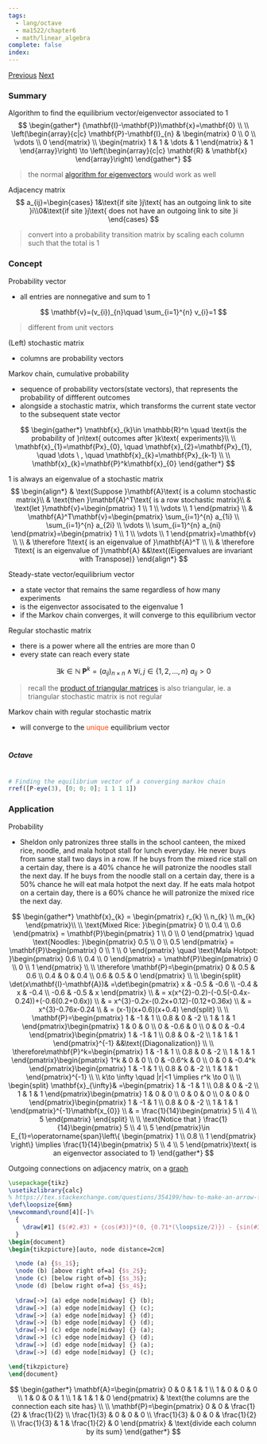 ```yaml
---
tags:
  - lang/octave
  - ma1522/chapter6
  - math/linear_algebra
complete: false
index:
---
```

[Previous](/labyrinth/notes/math/ma1522/orthogonal_diagonalization)   [Next](/labyrinth/notes/math/ma1522/singular_value_decomposition)

### Summary
Algorithm to find the equilibrium vector/eigenvector associated to 1
$$
\begin{gather*}
(\mathbf{I}-\mathbf{P})\mathbf{x}=\mathbf{0} \\
\\
\left(\begin{array}{c|c} \mathbf{P}-\mathbf{I}_{n} & \begin{matrix}
0 \\
0 \\
\vdots \\
0
\end{matrix} \\
\begin{matrix}
1 & 1 & \dots & 1
\end{matrix}  & 1 \end{array}\right) \to \left(\begin{array}{c|c} \mathbf{R} & \mathbf{x} \end{array}\right)
\end{gather*}
$$
> the normal [algorithm for eigenvectors](/labyrinth/notes/math/ma1522/eigenvectors#^8e6feb) would work as well

Adjacency matrix
$$
a_{ij}=\begin{cases}
1&\text{if site }j\text{ has an outgoing link to site }i\\0&\text{if site }j\text{ does not have an outgoing link to site }i
\end{cases}
$$
> convert into a probability transition matrix by scaling each column such that the total is 1

### Concept
Probability vector
- all entries are nonnegative and sum to 1

$$
\mathbf{v}=(v_{i})_{n}\quad \sum_{i=1}^{n} v_{i}=1
$$
> different from unit vectors

(Left) stochastic matrix
- columns are probability vectors

Markov chain, cumulative probability
- sequence of probability vectors(state vectors), that represents the probability of diffferent outcomes 
- alongside a stochastic matrix, which transforms the current state vector to the subsequent state vector

$$
\begin{gather*}
\mathbf{x}_{k}\in \mathbb{R}^n \quad \text{is the probability of }n\text{ outcomes after }k\text{ experiments}\\
\\
\mathbf{x}_{1}=\mathbf{Px}_{0}, \quad \mathbf{x}_{2}=\mathbf{Px}_{1}, \quad \dots \ , \quad \mathbf{x}_{k}=\mathbf{Px}_{k-1} \\
\\
\mathbf{x}_{k}=\mathbf{P}^k\mathbf{x}_{0}
\end{gather*}
$$

1 is always an eigenvalue of a stochastic matrix
$$
\begin{align*}
& \text{Suppose }\mathbf{A}\text{ is a column stochastic matrix}\\
& \text{then }\mathbf{A}^T\text{ is a row stochastic matrix}\\
& \text{let }\mathbf{v}=\begin{pmatrix}
1 \\
1 \\
\vdots \\
1
\end{pmatrix} \\
& \mathbf{A}^T\mathbf{v}=\begin{pmatrix}
\sum_{i=1}^{n} a_{1i} \\
\sum_{i=1}^{n} a_{2i} \\
\vdots \\
\sum_{i=1}^{n} a_{ni}  
\end{pmatrix}=\begin{pmatrix}
1 \\
1 \\
\vdots \\
1
\end{pmatrix}=\mathbf{v} \\
\\
& \therefore 1\text{ is an eigenvalue of }\mathbf{A}^T \\
\\
& \therefore 1\text{ is an eigenvalue of }\mathbf{A} &&\text{(Eigenvalues are invariant with Transpose)}
\end{align*}
$$

Steady-state vector/equilibrium vector
- a state vector that remains the same regardless of how many experiments
- is the eigenvector associsated to the eigenvalue 1
- if the Markov chain converges, it will converge to this equilibrium vector
 
Regular stochastic matrix
- there is a power where all the entries are more than 0
- every state can reach every state

$$
\exists k \in \mathbb{N} \ \mathbf{P}^k=(a_{ij})_{n\times n} \land \forall i,j \in \{ 1,2,\dots,n \} \ a_{ij}>0
$$
> recall the [product of triangular matrices](/labyrinth/notes/math/ma1522/LU_factorization#^919bbb) is also triangular, ie. a triangular stochastic matrix is not regular

Markov chain with regular stochastic matrix
- will converge to the <span style="color:rgb(255, 69, 0)">unique</span> equilibrium vector

#

##### Octave
```octave

# Finding the equilibrium vector of a converging markov chain
rref([P-eye(3), [0; 0; 0]; 1 1 1 1])
```

### Application
Probability
- Sheldon only patronizes three stalls in the school canteen, the mixed rice, noodle, and mala hotpot stall for lunch everyday. He never buys from same stall two days in a row. If he buys from the mixed rice stall on a certain day, there is a 40% chance he will patronize the noodles stall the next day. If he buys from the noodle stall on a certain day, there is a 50% chance he will eat mala hotpot the next day. If he eats mala hotpot on a certain day, there is a 60% chance he will patronize the mixed rice the next day. 

$$
\begin{gather*}
\mathbf{x}_{k} = \begin{pmatrix}
r_{k} \\
n_{k} \\
m_{k}
\end{pmatrix}\\
\\
\text{Mixed Rice: }\begin{pmatrix}
0 \\
0.4 \\
0.6
\end{pmatrix} = \mathbf{P}\begin{pmatrix}
1 \\
0 \\
0
\end{pmatrix} \quad \text{Noodles: }\begin{pmatrix}
0.5 \\
0 \\
0.5
\end{pmatrix} = \mathbf{P}\begin{pmatrix}
0 \\
1 \\
0
\end{pmatrix} \quad \text{Mala Hotpot: }\begin{pmatrix}
0.6 \\
0.4 \\
0
\end{pmatrix} = \mathbf{P}\begin{pmatrix}
0 \\
0 \\
1
\end{pmatrix} \\
\\
\therefore \mathbf{P}=\begin{pmatrix}
0 & 0.5 & 0.6 \\
0.4 & 0 & 0.4 \\
0.6 & 0.5 & 0
\end{pmatrix} \\
\\
\begin{split}
\det(x\mathbf{I}-\mathbf{A})& =\det\begin{pmatrix}
x & -0.5 & -0.6 \\
-0.4 & x & -0.4 \\
-0.6 & -0.5 & x
\end{pmatrix} \\
& = x(x^{2}-0.2)-(-0.5(-0.4x-0.24))+(-0.6(0.2+0.6x)) \\
& = x^{3}-0.2x-(0.2x+0.12)-(0.12+0.36x) \\
& = x^{3}-0.76x-0.24 \\
& = (x-1)(x+0.6)(x+0.4)
\end{split} \\
\\
\mathbf{P}=\begin{pmatrix}
1 & -1 & 1 \\
0.8 & 0 & -2 \\
1 & 1 & 1
\end{pmatrix}\begin{pmatrix}
1 & 0 & 0 \\
0 & -0.6 & 0 \\
0 & 0 & -0.4
\end{pmatrix}\begin{pmatrix}
1 & -1 & 1 \\
0.8 & 0 & -2 \\
1 & 1 & 1
\end{pmatrix}^{-1} &&\text{(Diagonalization)} \\
\\
\therefore\mathbf{P}^k=\begin{pmatrix}
1 & -1 & 1 \\
0.8 & 0 & -2 \\
1 & 1 & 1
\end{pmatrix}\begin{pmatrix}
1^k & 0 & 0 \\
0 & -0.6^k & 0 \\
0 & 0 & -0.4^k
\end{pmatrix}\begin{pmatrix}
1 & -1 & 1 \\
0.8 & 0 & -2 \\
1 & 1 & 1
\end{pmatrix}^{-1} \\
\\
k\to \infty \quad |r|<1 \implies r^k \to 0 \\
\\
\begin{split}
\mathbf{x}_{\infty}& =\begin{pmatrix}
1 & -1 & 1 \\
0.8 & 0 & -2 \\
1 & 1 & 1
\end{pmatrix}\begin{pmatrix}
1 & 0 & 0 \\
0 & 0 & 0 \\
0 & 0 & 0
\end{pmatrix}\begin{pmatrix}
1 & -1 & 1 \\
0.8 & 0 & -2 \\
1 & 1 & 1
\end{pmatrix}^{-1}\mathbf{x_{0}} \\
& = \frac{1}{14}\begin{pmatrix}
5 \\
4 \\
5
\end{pmatrix}
\end{split} \\
\\
\text{Notice that } \frac{1}{14}\begin{pmatrix}
5 \\
4 \\
5
\end{pmatrix}\in E_{1}=\operatorname{span}\left\{ \begin{pmatrix}
1 \\
0.8 \\
1
\end{pmatrix} \right\} \implies \frac{1}{14}\begin{pmatrix}
5 \\
4 \\
5
\end{pmatrix}\text{ is an eigenvector associated to 1}
\end{gather*}
$$

Outgoing connections on adjacency matrix, on a [graph](/labyrinth/notes/math/cs1231s/graphs_of_relations)
```tikz
\usepackage{tikz}
\usetikzlibrary{calc}
% https://tex.stackexchange.com/questions/354199/how-to-make-an-arrow-from-a-node-to-itself-have-a-nice-arc
\def\loopsize{6mm}
\newcommand\round[4][-]%
  {
	\draw[#1] ($(#2.#3) + {cos(#3)}*(0, {0.71*(\loopsize/2)}) - {sin(#3)}*({0.71*(\loopsize/2)}, 0)$) arc (180+#3-45:180+#3-45-270:\loopsize/2) #4;
  }
\begin{document}
\begin{tikzpicture}[auto, node distance=2cm]

  \node (a) {$s_1$};
  \node (b) [above right of=a] {$s_2$};
  \node (c) [below right of=b] {$s_3$};
  \node (d) [below right of=a] {$s_4$};
  
  \draw[->] (a) edge node[midway] {} (b);
  \draw[->] (a) edge node[midway] {} (c);
  \draw[->] (a) edge node[midway] {} (d);
  \draw[->] (b) edge node[midway] {} (d);
  \draw[->] (c) edge node[midway] {} (a);
  \draw[->] (c) edge node[midway] {} (d);
  \draw[->] (d) edge node[midway] {} (a);
  \draw[->] (d) edge node[midway] {} (c);

\end{tikzpicture}
\end{document}
```
$$
\begin{gather*}
\mathbf{A}=\begin{pmatrix}
0 & 0 & 1 & 1 \\
1 & 0 & 0 & 0 \\
1 & 0 & 0 & 1 \\
1 & 1 & 1 & 0
\end{pmatrix} & \text{the columns are the connection each site has} \\
\\
\mathbf{P}=\begin{pmatrix}
0 & 0 & \frac{1}{2} & \frac{1}{2} \\
\frac{1}{3} & 0 & 0 & 0 \\
\frac{1}{3} & 0 & 0 & \frac{1}{2} \\
\frac{1}{3} & 1 & \frac{1}{2} & 0
\end{pmatrix} & \text{divide each column by its sum}
\end{gather*}
$$


